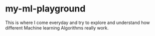 # my-ml-playground
This is where I come everyday and try to explore and understand how different Machine learning Algorithms really work.
